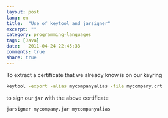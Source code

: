 ```yaml
---
layout: post
lang: en
title:  "Use of keytool and jarsigner"
excerpt: ""
category: programming-languages
tags: [Java]
date:   2011-04-24 22:45:33
comments: true
share: true
---
```


To extract a certificate that we already know is on our keyring

```bash
keytool -export -alias mycompanyalias -file mycompany.crt
```

to sign our `jar` with the above certificate

```bash
jarsigner mycompany.jar mycompanyalias
```